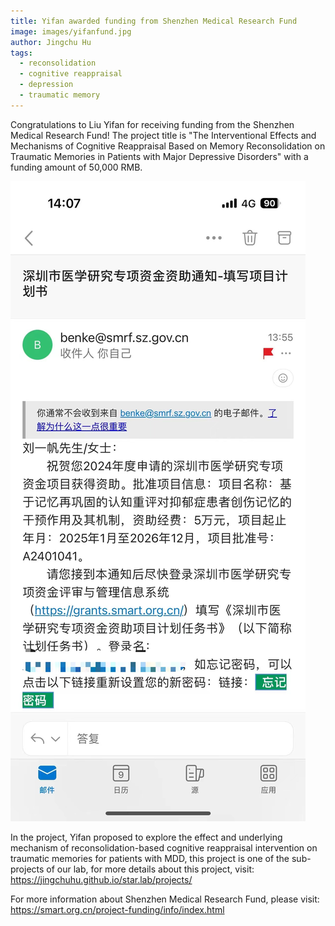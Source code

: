 ```yaml
---
title: Yifan awarded funding from Shenzhen Medical Research Fund
image: images/yifanfund.jpg
author: Jingchu Hu
tags:
  - reconsolidation
  - cognitive reappraisal
  - depression
  - traumatic memory
---
```


Congratulations to Liu Yifan for receiving funding from the Shenzhen Medical Research Fund! The project title is "The Interventional Effects and Mechanisms of Cognitive Reappraisal Based on Memory Reconsolidation on Traumatic Memories in Patients with Major Depressive Disorders" with a funding amount of 50,000 RMB.

![Yifan's Project Funded](images/yifanfund.jpg)

In the project, Yifan proposed to explore the effect and underlying mechanism of reconsolidation-based cognitive reappraisal intervention on traumatic memories for patients with MDD, this project is one of the sub-projects of our lab, for more details about this project, visit: https://jingchuhu.github.io/star.lab/projects/

For more information about Shenzhen Medical Research Fund, please visit:
https://smart.org.cn/project-funding/info/index.html


